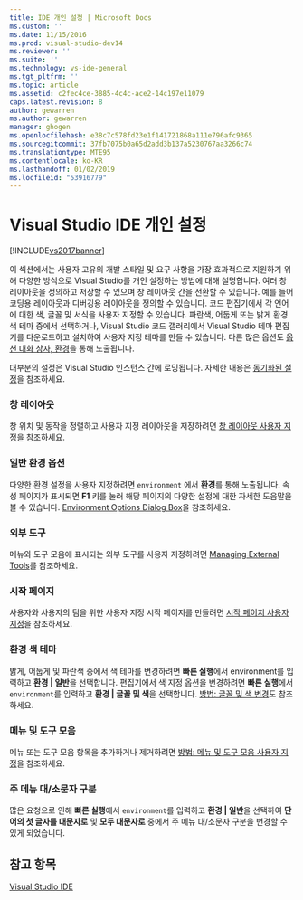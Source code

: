 ```yaml
---
title: IDE 개인 설정 | Microsoft Docs
ms.custom: ''
ms.date: 11/15/2016
ms.prod: visual-studio-dev14
ms.reviewer: ''
ms.suite: ''
ms.technology: vs-ide-general
ms.tgt_pltfrm: ''
ms.topic: article
ms.assetid: c2fec4ce-3885-4c4c-ace2-14c197e11079
caps.latest.revision: 8
author: gewarren
ms.author: gewarren
manager: ghogen
ms.openlocfilehash: e38c7c578fd23e1f141721868a111e796afc9365
ms.sourcegitcommit: 37fb7075b0a65d2add3b137a5230767aa3266c74
ms.translationtype: MTE95
ms.contentlocale: ko-KR
ms.lasthandoff: 01/02/2019
ms.locfileid: "53916779"
---
```

# <a name="personalizing-the-visual-studio-ide"></a>Visual Studio IDE 개인 설정
[!INCLUDE[vs2017banner](../includes/vs2017banner.md)]

이 섹션에서는 사용자 고유의 개발 스타일 및 요구 사항을 가장 효과적으로 지원하기 위해 다양한 방식으로 Visual Studio를 개인 설정하는 방법에 대해 설명합니다. 여러 창 레이아웃을 정의하고 저장할 수 있으며 창 레이아웃 간을 전환할 수 있습니다. 예를 들어 코딩용 레이아웃과 디버깅용 레이아웃을 정의할 수 있습니다. 코드 편집기에서 각 언어에 대한 색, 글꼴 및 서식을 사용자 지정할 수 있습니다. 파란색, 어둡게 또는 밝게 환경 색 테마 중에서 선택하거나, Visual Studio 코드 갤러리에서 Visual Studio 테마 편집기를 다운로드하고 설치하여 사용자 지정 테마를 만들 수 있습니다. 다른 많은 옵션도 [옵션 대화 상자, 환경](../ide/reference/environment-options-dialog-box.md)을 통해 노출됩니다.

 대부분의 설정은 Visual Studio 인스턴스 간에 로밍됩니다. 자세한 내용은 [동기화된 설정](../ide/synchronized-settings-in-visual-studio.md)을 참조하세요.

### <a name="window-layouts"></a>창 레이아웃
 창 위치 및 동작을 정렬하고 사용자 지정 레이아웃을 저장하려면 [창 레이아웃 사용자 지정](../ide/customizing-window-layouts-in-visual-studio.md)을 참조하세요.

### <a name="general-environment-options"></a>일반 환경 옵션
 다양한 환경 설정을 사용자 지정하려면 `environment` 에서 **환경**를 통해 노출됩니다. 속성 페이지가 표시되면  **F1** 키를 눌러 해당 페이지의 다양한 설정에 대한 자세한 도움말을 볼 수 있습니다. [Environment Options Dialog Box](../ide/reference/environment-options-dialog-box.md)을 참조하세요.

### <a name="external-tools"></a>외부 도구
 메뉴와 도구 모음에 표시되는 외부 도구를 사용자 지정하려면 [Managing External Tools](../ide/managing-external-tools.md)를 참조하세요.

### <a name="start-page"></a>시작 페이지
 사용자와 사용자의 팀을 위한 사용자 지정 시작 페이지를 만들려면 [시작 페이지 사용자 지정](../ide/customizing-the-start-page-for-visual-studio.md)을 참조하세요.

### <a name="environment-color-themes"></a>환경 색 테마
 밝게, 어둡게 및 파란색 중에서 색 테마를 변경하려면 **빠른 실행**에서 environment를 입력하고 **환경 &#124; 일반**을 선택합니다. 편집기에서 색 지정 옵션을 변경하려면 **빠른 실행**에서 `environment`를 입력하고 **환경 &#124; 글꼴 및 색**을 선택합니다. [방법: 글꼴 및 색 변경](../ide/how-to-change-fonts-and-colors-in-visual-studio.md)도 참조하세요.

### <a name="menus-and-toolbars"></a>메뉴 및 도구 모음
 메뉴 또는 도구 모음 항목을 추가하거나 제거하려면 [방법: 메뉴 및 도구 모음 사용자 지정](../ide/how-to-customize-menus-and-toolbars-in-visual-studio.md)을 참조하세요.

### <a name="main-menu-casing"></a>주 메뉴 대/소문자 구분
 많은 요청으로 인해 **빠른 실행**에서 `environment`를 입력하고 **환경 &#124; 일반**을 선택하여 **단어의 첫 글자를 대문자로** 및 **모두 대문자로** 중에서 주 메뉴 대/소문자 구분을 변경할 수 있게 되었습니다.

## <a name="see-also"></a>참고 항목
 [Visual Studio IDE](../ide/visual-studio-ide.md)
